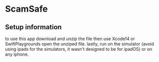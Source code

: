 # ScamSafe
## Setup information
to use this app download and unzip the file
then use Xcode14 or SwiftPlaygrounds open the unziped file.
lastly, run on the simulator (avoid using ipads for the simulators, it wasn't designed to be for ipadOS) or on any iphone.

